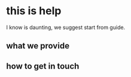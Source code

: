 # this is help
I know is daunting, we suggest start from guide.

## what we provide

## how to get in touch
